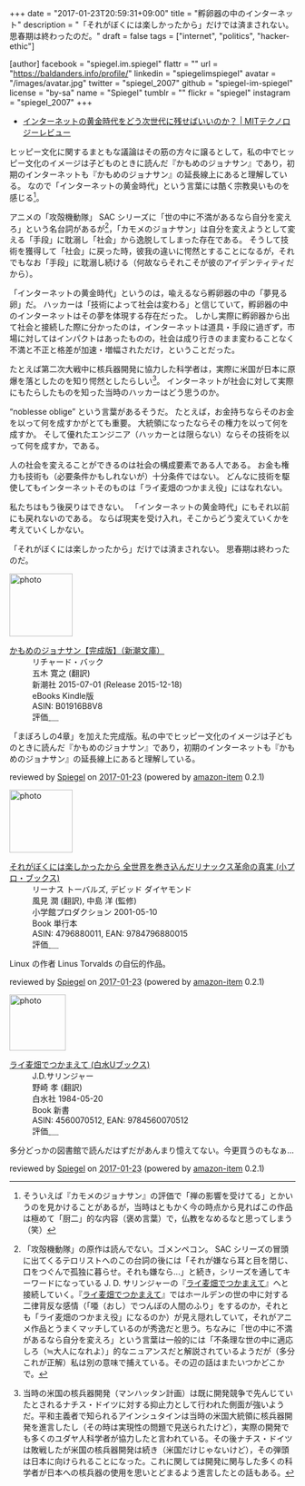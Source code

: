 +++
date = "2017-01-23T20:59:31+09:00"
title = "孵卵器の中のインターネット"
description = "「それがぼくには楽しかったから」だけでは済まされない。思春期は終わったのだ。"
draft = false
tags = ["internet", "politics", "hacker-ethic"]

[author]
  facebook = "spiegel.im.spiegel"
  flattr = ""
  url = "https://baldanders.info/profile/"
  linkedin = "spiegelimspiegel"
  avatar = "/images/avatar.jpg"
  twitter = "spiegel_2007"
  github = "spiegel-im-spiegel"
  license = "by-sa"
  name = "Spiegel"
  tumblr = ""
  flickr = "spiegel"
  instagram = "spiegel_2007"
+++

- [インターネットの黄金時代をどう次世代に残せばいいのか？ | MITテクノロジーレビュー](https://www.technologyreview.jp/s/22020/the-internet-is-sick/)

ヒッピー文化に関するまともな議論はその筋の方々に譲るとして，私の中でヒッピー文化のイメージは子どものときに読んだ『かもめのジョナサン』であり，初期のインターネットも『かもめのジョナサン』の延長線上にあると理解している。
なので「インターネットの黄金時代」という言葉には酷く宗教臭いものを感じる[^js]。

[^js]: そういえば『カモメのジョナサン』の評価で「禅の影響を受けてる」とかいうのを見かけることがあるが，当時はともかく今の時点から見ればこの作品は極めて「厨二」的な内容（褒め言葉）で，仏教をなめるなと思ってしまう（笑）

アニメの「攻殻機動隊」 SAC シリーズに「世の中に不満があるなら自分を変えろ」という名台詞があるが[^sac]，「カモメのジョナサン」は自分を変えようとして変える「手段」に耽溺し「社会」から逸脱してしまった存在である。
そうして技術を獲得して「社会」に戻った時，彼我の違いに愕然とすることになるが，それでもなお「手段」に耽溺し続ける（何故ならそれこそが彼のアイデンティティだから）。

[^sac]: 「攻殻機動隊」の原作は読んでない。ゴメンペコン。 SAC シリーズの冒頭に出てくるテロリストへのこの台詞の後には「それが嫌なら耳と目を閉じ、口をつぐんで孤独に暮らせ。それも嫌なら...」と続き，シリーズを通してキーワードになっている J. D. サリンジャーの『[ライ麦畑でつかまえて]』へと接続していく。『[ライ麦畑でつかまえて]』ではホールデンの世の中に対する二律背反な感情（「唖（おし）でつんぼの人間のふり」をするのか，それとも「ライ麦畑のつかまえ役」になるのか）が見え隠れしていて，それがアニメ作品とうまくマッチしているのが秀逸だと思う。ちなみに「世の中に不満があるなら自分を変えろ」という言葉は一般的には「不条理な世の中に適応しろ（≒大人になれよ）」的なニュアンスだと解説されているようだが（多分これが正解）私は別の意味で捕えている。その辺の話はまたいつかどこかで。

「インターネットの黄金時代」というのは，喩えるなら孵卵器の中の「夢見る卵」だ。
ハッカーは「技術によって社会は変わる」と信じていて，孵卵器の中のインターネットはその夢を体現する存在だった。
しかし実際に孵卵器から出て社会と接続した際に分かったのは，インターネットは道具・手段に過ぎず，市場に対してはインパクトはあったものの，社会は成り行きのまま変わることなく不満と不正と格差が加速・増幅されただけ，ということだった。

たとえば第二次大戦中に核兵器開発に協力した科学者は，実際に米国が日本に原爆を落としたのを知り愕然としたらしい[^ab]。
インターネットが社会に対して実際にもたらしたものを知った当時のハッカーはどう思うのか。

[^ab]: 当時の米国の核兵器開発（マンハッタン計画）は既に開発競争で先んじていたとされるナチス・ドイツに対する抑止力として行われた側面が強いようだ。平和主義者で知られるアインシュタインは当時の米国大統領に核兵器開発を進言したし（その時は実現性の問題で見送られたけど），実際の開発でも多くのユダヤ人科学者が協力したと言われている。その後ナチス・ドイツは敗戦したが米国の核兵器開発は続き（米国だけじゃないけど），その弾頭は日本に向けられることになった。これに関しては開発に関与した多くの科学者が日本への核兵器の使用を思いとどまるよう進言したとの話もある。

“noblesse oblige” という言葉があるそうだ。
たとえば，お金持ちならそのお金を以って何を成すかがとても重要。
大統領になったならその権力を以って何を成すか。
そして優れたエンジニア（ハッカーとは限らない）ならその技術を以って何を成すか，である。

人の社会を変えることができるのは社会の構成要素である人である。
お金も権力も技術も（必要条件かもしれないが）十分条件ではない。
どんなに技術を駆使してもインターネットそのものは「ライ麦畑のつかまえ役」にはなれない。

私たちはもう後戻りはできない。
「インターネットの黄金時代」にもそれ以前にも戻れないのである。
ならば現実を受け入れ，そこからどう変えていくかを考えていくしかない。

「それがぼくには楽しかったから」だけでは済まされない。
思春期は終わったのだ。

[ライ麦畑でつかまえて]: https://www.amazon.co.jp/exec/obidos/ASIN/4560070512/baldandersinf-22/ "ライ麦畑でつかまえて (白水Uブックス) | J.D.サリンジャー, 野崎 孝 |本 | 通販 | Amazon"

<div class="hreview">
  <div class="photo"><a class="item url" href="https://www.amazon.co.jp/%E3%81%8B%E3%82%82%E3%82%81%E3%81%AE%E3%82%B8%E3%83%A7%E3%83%8A%E3%82%B5%E3%83%B3%E3%80%90%E5%AE%8C%E6%88%90%E7%89%88%E3%80%91%EF%BC%88%E6%96%B0%E6%BD%AE%E6%96%87%E5%BA%AB%EF%BC%89-%E3%83%AA%E3%83%81%E3%83%A3%E3%83%BC%E3%83%89%E3%83%BB%E3%83%90%E3%83%83%E3%82%AF-ebook/dp/B01916B8V8?SubscriptionId=AKIAJYVUJ3DMTLAECTHA&tag=baldandersinf-22&linkCode=xm2&camp=2025&creative=165953&creativeASIN=B01916B8V8"><img src="https://images-fe.ssl-images-amazon.com/images/I/41W5YDuOufL._SL160_.jpg" width="111" alt="photo"></a></div>
  <dl class="fn">
    <dt><a href="https://www.amazon.co.jp/%E3%81%8B%E3%82%82%E3%82%81%E3%81%AE%E3%82%B8%E3%83%A7%E3%83%8A%E3%82%B5%E3%83%B3%E3%80%90%E5%AE%8C%E6%88%90%E7%89%88%E3%80%91%EF%BC%88%E6%96%B0%E6%BD%AE%E6%96%87%E5%BA%AB%EF%BC%89-%E3%83%AA%E3%83%81%E3%83%A3%E3%83%BC%E3%83%89%E3%83%BB%E3%83%90%E3%83%83%E3%82%AF-ebook/dp/B01916B8V8?SubscriptionId=AKIAJYVUJ3DMTLAECTHA&tag=baldandersinf-22&linkCode=xm2&camp=2025&creative=165953&creativeASIN=B01916B8V8">かもめのジョナサン【完成版】（新潮文庫）</a></dt>
	<dd>リチャード・バック</dd>
	<dd>五木 寛之 (翻訳)</dd>
    <dd>新潮社 2015-07-01 (Release 2015-12-18)</dd>
    <dd>eBooks Kindle版</dd>
    <dd>ASIN: B01916B8V8</dd>
    <dd>評価<abbr class="rating fa-sm" title="4">&nbsp;<i class="fas fa-star"></i>&nbsp;<i class="fas fa-star"></i>&nbsp;<i class="fas fa-star"></i>&nbsp;<i class="fas fa-star"></i>&nbsp;<i class="far fa-star"></i></abbr></dd>
  </dl>
  <p class="description">「まぼろしの4章」を加えた完成版。私の中でヒッピー文化のイメージは子どものときに読んだ『かもめのジョナサン』であり，初期のインターネットも『かもめのジョナサン』の延長線上にあると理解している。</p>
  <p class="powered-by" >reviewed by <a href='#maker' class='reviewer'>Spiegel</a> on <abbr class="dtreviewed" title="2017-01-23">2017-01-23</abbr> (powered by <a href="https://github.com/spiegel-im-spiegel/amazon-item" >amazon-item</a> 0.2.1)</p>
</div>

<div class="hreview">
  <div class="photo"><a class="item url" href="https://www.amazon.co.jp/%E3%81%9D%E3%82%8C%E3%81%8C%E3%81%BC%E3%81%8F%E3%81%AB%E3%81%AF%E6%A5%BD%E3%81%97%E3%81%8B%E3%81%A3%E3%81%9F%E3%81%8B%E3%82%89-%E5%85%A8%E4%B8%96%E7%95%8C%E3%82%92%E5%B7%BB%E3%81%8D%E8%BE%BC%E3%82%93%E3%81%A0%E3%83%AA%E3%83%8A%E3%83%83%E3%82%AF%E3%82%B9%E9%9D%A9%E5%91%BD%E3%81%AE%E7%9C%9F%E5%AE%9F-%E5%B0%8F%E3%83%97%E3%83%AD%E3%83%BB%E3%83%96%E3%83%83%E3%82%AF%E3%82%B9-%E3%83%AA%E3%83%BC%E3%83%8A%E3%82%B9-%E3%83%88%E3%83%BC%E3%83%90%E3%83%AB%E3%82%BA/dp/4796880011?SubscriptionId=AKIAJYVUJ3DMTLAECTHA&tag=baldandersinf-22&linkCode=xm2&camp=2025&creative=165953&creativeASIN=4796880011"><img src="https://images-fe.ssl-images-amazon.com/images/I/51WZM2W6ZBL._SL160_.jpg" width="111" alt="photo"></a></div>
  <dl class="fn">
    <dt><a href="https://www.amazon.co.jp/%E3%81%9D%E3%82%8C%E3%81%8C%E3%81%BC%E3%81%8F%E3%81%AB%E3%81%AF%E6%A5%BD%E3%81%97%E3%81%8B%E3%81%A3%E3%81%9F%E3%81%8B%E3%82%89-%E5%85%A8%E4%B8%96%E7%95%8C%E3%82%92%E5%B7%BB%E3%81%8D%E8%BE%BC%E3%82%93%E3%81%A0%E3%83%AA%E3%83%8A%E3%83%83%E3%82%AF%E3%82%B9%E9%9D%A9%E5%91%BD%E3%81%AE%E7%9C%9F%E5%AE%9F-%E5%B0%8F%E3%83%97%E3%83%AD%E3%83%BB%E3%83%96%E3%83%83%E3%82%AF%E3%82%B9-%E3%83%AA%E3%83%BC%E3%83%8A%E3%82%B9-%E3%83%88%E3%83%BC%E3%83%90%E3%83%AB%E3%82%BA/dp/4796880011?SubscriptionId=AKIAJYVUJ3DMTLAECTHA&tag=baldandersinf-22&linkCode=xm2&camp=2025&creative=165953&creativeASIN=4796880011">それがぼくには楽しかったから 全世界を巻き込んだリナックス革命の真実 (小プロ・ブックス)</a></dt>
	<dd>リーナス トーバルズ, デビッド ダイヤモンド</dd>
	<dd>風見 潤 (翻訳), 中島 洋 (監修)</dd>
    <dd>小学館プロダクション 2001-05-10</dd>
    <dd>Book 単行本</dd>
    <dd>ASIN: 4796880011, EAN: 9784796880015</dd>
    <dd>評価<abbr class="rating fa-sm" title="4">&nbsp;<i class="fas fa-star"></i>&nbsp;<i class="fas fa-star"></i>&nbsp;<i class="fas fa-star"></i>&nbsp;<i class="fas fa-star"></i>&nbsp;<i class="far fa-star"></i></abbr></dd>
  </dl>
  <p class="description">Linux の作者 Linus Torvalds の自伝的作品。</p>
  <p class="powered-by" >reviewed by <a href='#maker' class='reviewer'>Spiegel</a> on <abbr class="dtreviewed" title="2017-01-23">2017-01-23</abbr> (powered by <a href="https://github.com/spiegel-im-spiegel/amazon-item" >amazon-item</a> 0.2.1)</p>
</div>

<div class="hreview">
  <div class="photo"><a class="item url" href="https://www.amazon.co.jp/%E3%83%A9%E3%82%A4%E9%BA%A6%E7%95%91%E3%81%A7%E3%81%A4%E3%81%8B%E3%81%BE%E3%81%88%E3%81%A6-%E7%99%BD%E6%B0%B4U%E3%83%96%E3%83%83%E3%82%AF%E3%82%B9-J-D-%E3%82%B5%E3%83%AA%E3%83%B3%E3%82%B8%E3%83%A3%E3%83%BC/dp/4560070512?SubscriptionId=AKIAJYVUJ3DMTLAECTHA&tag=baldandersinf-22&linkCode=xm2&camp=2025&creative=165953&creativeASIN=4560070512"><img src="https://images-fe.ssl-images-amazon.com/images/I/31dcshvdQZL._SL160_.jpg" width="99" alt="photo"></a></div>
  <dl class="fn">
    <dt><a href="https://www.amazon.co.jp/%E3%83%A9%E3%82%A4%E9%BA%A6%E7%95%91%E3%81%A7%E3%81%A4%E3%81%8B%E3%81%BE%E3%81%88%E3%81%A6-%E7%99%BD%E6%B0%B4U%E3%83%96%E3%83%83%E3%82%AF%E3%82%B9-J-D-%E3%82%B5%E3%83%AA%E3%83%B3%E3%82%B8%E3%83%A3%E3%83%BC/dp/4560070512?SubscriptionId=AKIAJYVUJ3DMTLAECTHA&tag=baldandersinf-22&linkCode=xm2&camp=2025&creative=165953&creativeASIN=4560070512">ライ麦畑でつかまえて (白水Uブックス)</a></dt>
	<dd>J.D.サリンジャー</dd>
	<dd>野崎 孝 (翻訳)</dd>
    <dd>白水社 1984-05-20</dd>
    <dd>Book 新書</dd>
    <dd>ASIN: 4560070512, EAN: 9784560070512</dd>
    <dd>評価<abbr class="rating fa-sm" title="4">&nbsp;<i class="fas fa-star"></i>&nbsp;<i class="fas fa-star"></i>&nbsp;<i class="fas fa-star"></i>&nbsp;<i class="fas fa-star"></i>&nbsp;<i class="far fa-star"></i></abbr></dd>
  </dl>
  <p class="description">多分どっかの図書館で読んだはずだがあんまり憶えてない。今更買うのもなぁ...</p>
  <p class="powered-by" >reviewed by <a href='#maker' class='reviewer'>Spiegel</a> on <abbr class="dtreviewed" title="2017-01-23">2017-01-23</abbr> (powered by <a href="https://github.com/spiegel-im-spiegel/amazon-item" >amazon-item</a> 0.2.1)</p>
</div>
